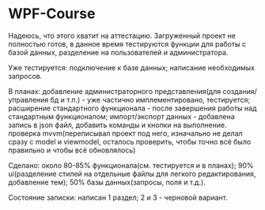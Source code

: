 # WPF-Course
Надеюсь, что этого хватит на аттестацию. 
Загруженный проект не полностью готов, в данное время тестируются функции для работы с базой данных, разделение на пользователей и администратора.

Уже тестируется: 
подключение к базе данных;
написание необходимых запросов.

В планах: 
добавление администраторного представления(для создания/управления бд и т.п.) - уже частично имплементировано, тестируется;
расширение стандартного функционала - после завершения работы над стандартным функционалом;
импорт/экспорт данных - добавлена запись в json файл, добавить команды и кнопки на выполнение.
проверка mvvm(переписывал проект под него, изначально не делал сразу с model и viewmodel, осталось проверить, чтобы точно всё было правильно и чтобы всё обновлялось)

Сделано:
около 80-85% функционала(см. тестируется и в планах);
90% ui(разделение стилей на отдельные файлы для легкого редактирования, добавление тем);
50% базы данных(запросы, поля и т.д.).

Состояние записки: написан 1 раздел;
2 и 3 - черновой вариант.
